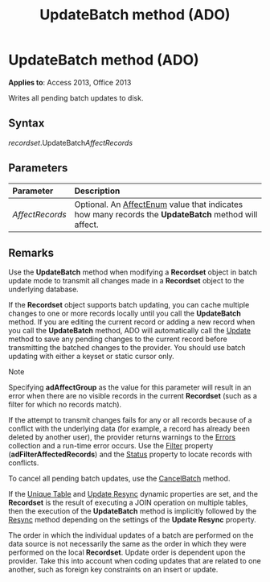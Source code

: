 ﻿---
title: UpdateBatch method (ADO)
TOCTitle: UpdateBatch method (ADO)
ms:assetid: 69e72a65-b637-36fd-d09f-7f81050f71ad
ms:mtpsurl: https://msdn.microsoft.com/library/JJ249416(v=office.15)
ms:contentKeyID: 48545420
ms.date: 09/18/2015
mtps_version: v=office.15
---

# UpdateBatch method (ADO)

**Applies to**: Access 2013, Office 2013

Writes all pending batch updates to disk.

## Syntax

*recordset*.UpdateBatch*AffectRecords*

## Parameters

|Parameter|Description|
|:--------|:----------|
|*AffectRecords* |Optional. An [AffectEnum](affectenum.md) value that indicates how many records the **UpdateBatch** method will affect.|

## Remarks

Use the **UpdateBatch** method when modifying a **Recordset** object in batch update mode to transmit all changes made in a **Recordset** object to the underlying database.

If the **Recordset** object supports batch updating, you can cache multiple changes to one or more records locally until you call the **UpdateBatch** method. If you are editing the current record or adding a new record when you call the **UpdateBatch** method, ADO will automatically call the [Update](update-method-ado.md) method to save any pending changes to the current record before transmitting the batched changes to the provider. You should use batch updating with either a keyset or static cursor only.

> [!NOTE]
> Specifying **adAffectGroup** as the value for this parameter will result in an error when there are no visible records in the current **Recordset** (such as a filter for which no records match).

If the attempt to transmit changes fails for any or all records because of a conflict with the underlying data (for example, a record has already been deleted by another user), the provider returns warnings to the [Errors](errors-collection-ado.md) collection and a run-time error occurs. Use the [Filter](filter-property-ado.md) property (**adFilterAffectedRecords**) and the [Status](status-property-ado-recordset.md) property to locate records with conflicts.

To cancel all pending batch updates, use the [CancelBatch](cancelbatch-method-ado.md) method.

If the [Unique Table](unique-table-unique-schema-unique-catalog-properties-dynamic-ado.md) and [Update Resync](update-resync-property-dynamic-ado.md) dynamic properties are set, and the **Recordset** is the result of executing a JOIN operation on multiple tables, then the execution of the **UpdateBatch** method is implicitly followed by the [Resync](resync-method-ado.md) method depending on the settings of the **Update Resync** property.

The order in which the individual updates of a batch are performed on the data source is not necessarily the same as the order in which they were performed on the local **Recordset**. Update order is dependent upon the provider. Take this into account when coding updates that are related to one another, such as foreign key constraints on an insert or update.

